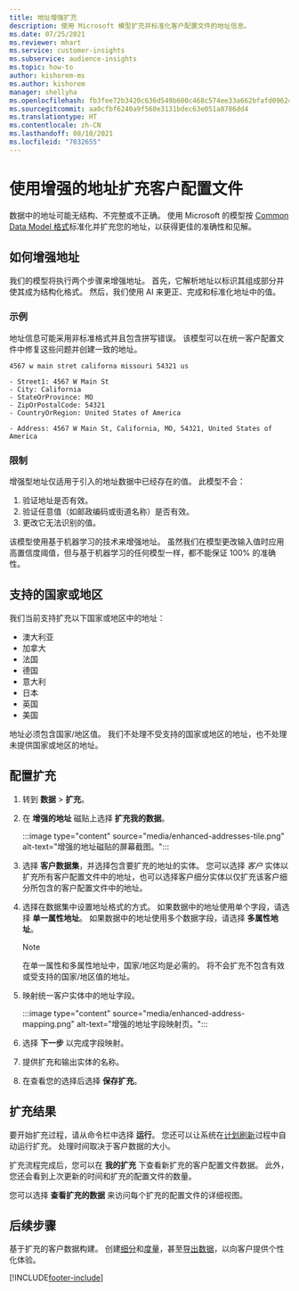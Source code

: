 ```yaml
---
title: 地址增强扩充
description: 使用 Microsoft 模型扩充并标准化客户配置文件的地址信息。
ms.date: 07/25/2021
ms.reviewer: mhart
ms.service: customer-insights
ms.subservice: audience-insights
ms.topic: how-to
author: kishorem-ms
ms.author: kishorem
manager: shellyha
ms.openlocfilehash: fb3fee72b3420c636d549b600c468c574ee33a662bfafd096247dfddf40150bd
ms.sourcegitcommit: aa0cfbf6240a9f560e3131bdec63e051a8786dd4
ms.translationtype: HT
ms.contentlocale: zh-CN
ms.lasthandoff: 08/10/2021
ms.locfileid: "7032655"
---
```

# <a name="enrichment-of-customer-profiles-with-enhanced-addresses"></a>使用增强的地址扩充客户配置文件

数据中的地址可能无结构、不完整或不正确。 使用 Microsoft 的模型按 [Common Data Model 格式](/common-data-model/schema/core/applicationcommon/address)标准化并扩充您的地址，以获得更佳的准确性和见解。

## <a name="how-we-enhance-addresses"></a>如何增强地址

我们的模型将执行两个步骤来增强地址。 首先，它解析地址以标识其组成部分并使其成为结构化格式。 然后，我们使用 AI 来更正、完成和标准化地址中的值。

### <a name="example"></a>示例

地址信息可能采用非标准格式并且包含拼写错误。 该模型可以在统一客户配置文件中修复这些问题并创建一致的地址。

```Input
4567 w main stret californa missouri 54321 us
```

```Output
- Street1: 4567 W Main St
- City: California
- StateOrProvince: MO
- ZipOrPostalCode: 54321
- CountryOrRegion: United States of America

- Address: 4567 W Main St, California, MO, 54321, United States of America
```

### <a name="limitations"></a>限制

增强型地址仅适用于引入的地址数据中已经存在的值。 此模型不会： 

1. 验证地址是否有效。
2. 验证任意值（如邮政编码或街道名称）是否有效。
3. 更改它无法识别的值。

该模型使用基于机器学习的技术来增强地址。 虽然我们在模型更改输入值时应用高置信度阈值，但与基于机器学习的任何模型一样，都不能保证 100% 的准确性。

## <a name="supported-countries-or-regions"></a>支持的国家或地区

我们当前支持扩充以下国家或地区中的地址： 

- 澳大利亚
- 加拿大
- 法国
- 德国
- 意大利
- 日本
- 英国
- 美国

地址必须包含国家/地区值。 我们不处理不受支持的国家或地区的地址，也不处理未提供国家或地区的地址。

## <a name="configure-the-enrichment"></a>配置扩充

1. 转到 **数据** > **扩充**。

1. 在 **增强的地址** 磁贴上选择 **扩充我的数据**。

   :::image type="content" source="media/enhanced-addresses-tile.png" alt-text="增强的地址磁贴的屏幕截图。":::

1. 选择 **客户数据集**，并选择包含要扩充的地址的实体。 您可以选择 *客户* 实体以扩充所有客户配置文件中的地址，也可以选择客户细分实体以仅扩充该客户细分所包含的客户配置文件中的地址。

1. 选择在数据集中设置地址格式的方式。 如果数据中的地址使用单个字段，请选择 **单一属性地址**。 如果数据中的地址使用多个数据字段，请选择 **多属性地址**。

   > [!NOTE]
   > 在单一属性和多属性地址中，国家/地区均是必需的。 将不会扩充不包含有效或受支持的国家/地区值的地址。

1.  映射统一客户实体中的地址字段。

    :::image type="content" source="media/enhanced-address-mapping.png" alt-text="增强的地址字段映射页。":::

1. 选择 **下一步** 以完成字段映射。

1. 提供扩充和输出实体的名称。

1. 在查看您的选择后选择 **保存扩充**。

## <a name="enrichment-results"></a>扩充结果

要开始扩充过程，请从命令栏中选择 **运行**。 您还可以让系统在[计划刷新](system.md#schedule-tab)过程中自动运行扩充。 处理时间取决于客户数据的大小。

扩充流程完成后，您可以在 **我的扩充** 下查看新扩充的客户配置文件数据。 此外，您还会看到上次更新的时间和扩充的配置文件的数量。

您可以选择 **查看扩充的数据** 来访问每个扩充的配置文件的详细视图。

## <a name="next-steps"></a>后续步骤

基于扩充的客户数据构建。 创建[细分](segments.md)和[度量](measures.md)，甚至[导出数据](export-destinations.md)，以向客户提供个性化体验。

[!INCLUDE[footer-include](../includes/footer-banner.md)]
